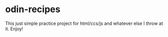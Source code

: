 # odin-recipes

This just simple practice project for html/ccs/js and whatever else I throw at it. Enjoy!

